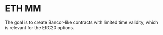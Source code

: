 # ETH MM

The goal is to create Bancor-like contracts with limited time validity, which is relevant for the ERC20 options.